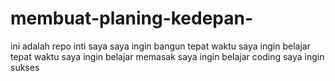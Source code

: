 # membuat-planing-kedepan-
ini adalah repo inti saya 
saya ingin bangun tepat waktu 
saya ingin belajar tepat waktu 
saya ingin belajar memasak
saya ingin belajar coding 
saya ingin sukses
